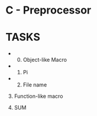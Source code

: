 # C - Preprocessor

# TASKS

* 0. Object-like Macro

* 1. Pi

* 2. File name

3. Function-like macro

4. SUM
